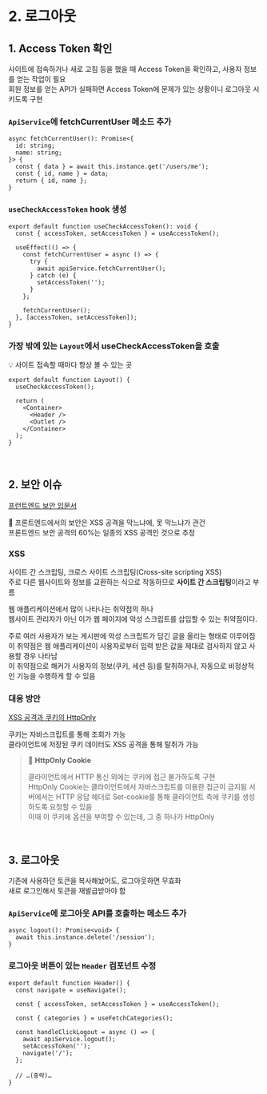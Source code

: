 # 2. 로그아웃

## 1. Access Token 확인

사이트에 접속하거나 새로 고침 등을 했을 때 Access Token을 확인하고, 사용자 정보를 얻는 작업이 필요  
회원 정보를 얻는 API가 실패하면 Access Token에 문제가 있는 상황이니 로그아웃 시키도록 구현

### `ApiService`에 fetchCurrentUser 메소드 추가

```tsx
async fetchCurrentUser(): Promise<{
  id: string;
  name: string;
}> {
  const { data } = await this.instance.get('/users/me');
  const { id, name } = data;
  return { id, name };
}
```

### `useCheckAccessToken` hook 생성

```tsx
export default function useCheckAccessToken(): void {
  const { accessToken, setAccessToken } = useAccessToken();

  useEffect(() => {
    const fetchCurrentUser = async () => {
      try {
        await apiService.fetchCurrentUser();
      } catch (e) {
        setAccessToken('');
      }
    };

    fetchCurrentUser();
  }, [accessToken, setAccessToken]);
}
```

### 가장 밖에 있는 `Layout`에서 useCheckAccessToken을 호출

💡 사이트 접속할 때마다 항상 볼 수 있는 곳

```tsx
export default function Layout() {
  useCheckAccessToken();

  return (
    <Container>
      <Header />
      <Outlet />
    </Container>
  );
}
```

<br>

## 2. 보안 이슈 

[프런트엔드 보안 입문서](https://frontendmastery.com/posts/frontend-security-primer/)

🚨 프론트엔드에서의 보안은 XSS 공격을 막느냐에, 못 막느냐가 관건  
프론트엔드 보안 공격의 60%는 일종의 XSS 공격인 것으로 추정  

### XSS

사이트 간 스크립팅, 크로스 사이트 스크립팅(Cross-site scripting XSS)  
주로 다른 웹사이트와 정보를 교환하는 식으로 작동하므로 **사이트 간 스크립팅**이라고 부름  

웹 애플리케이션에서 많이 나타나는 취약점의 하나   
웹사이트 관리자가 아닌 이가 웹 페이지에 악성 스크립트를 삽입할 수 있는 취약점이다.
 
주로 여러 사용자가 보는 게시판에 악성 스크립트가 담긴 글을 올리는 형태로 이루어짐  
이 취약점은 웹 애플리케이션이 사용자로부터 입력 받은 값을 제대로 검사하지 않고 사용할 경우 나타남   
이 취약점으로 해커가 사용자의 정보(쿠키, 세션 등)를 탈취하거나, 자동으로 비정상적인 기능을 수행하게 할 수 있음 

### 대응 방안

[XSS 공격과 쿠키의 HttpOnly](https://velog.io/@alang/XSS-%EA%B3%B5%EA%B2%A9%EA%B3%BC-%EC%BF%A0%ED%82%A4%EC%9D%98-HttpOnly)

쿠키는 자바스크립트를 통해 조회가 가능  
클라이언트에 저장된 쿠키 데이터도 XSS 공격을 통해 탈취가 가능 

> 🍪 **HttpOnly Cookie**
> 
> 클라이언트에서 HTTP 통신 외에는 쿠키에 접근 불가하도록 구현  
> HttpOnly Cookie는 클라이언트에서 자바스크립트를 이용한 접근이 금지됨 
> 서버에서는 HTTP 응답 헤더로 Set-cookie를 통해 클라이언트 측에 쿠키를 생성하도록 요청할 수 있음  
> 이때 이 쿠키에 옵션을 부여할 수 있는데, 그 중 하나가 HttpOnly


<br>

## 3. 로그아웃

기존에 사용하던 토큰을 복사해놨어도, 로그아웃하면 무효화    
새로 로그인해서 토큰을 재발급받아야 함  

### `ApiService`에 로그아웃 API를 호출하는 메소드 추가

```tsx
async logout(): Promise<void> {
  await this.instance.delete('/session');
}
```

### 로그아웃 버튼이 있는 `Header` 컴포넌트 수정

```tsx
export default function Header() {
  const navigate = useNavigate();

  const { accessToken, setAccessToken } = useAccessToken();

  const { categories } = useFetchCategories();

  const handleClickLogout = async () => {
    await apiService.logout();
    setAccessToken('');
    navigate('/');
  };

  // …(중략)…
}
```
